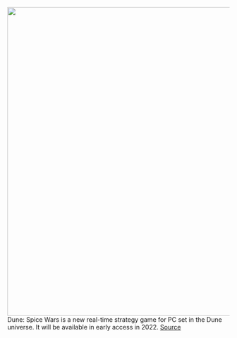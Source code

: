 <img src='https://cdn.vox-cdn.com/thumbor/wMUyLqGk2SZDws1V53cjc_7izd0=/0x0:3840x2160/1200x800/filters:focal(1613x773:2227x1387)/cdn.vox-cdn.com/uploads/chorus_image/image/70253014/4_DSW_Announce_Orni.0.png' width='700px' /><br/>
Dune: Spice Wars is a new real-time strategy game for PC set in the Dune universe. It will be available in early access in 2022.
<a href='https://www.theverge.com/2021/12/9/22825177/dune-spice-wars-strategy-game-rts-funcom-shiro-games-early-access'> Source <a/>